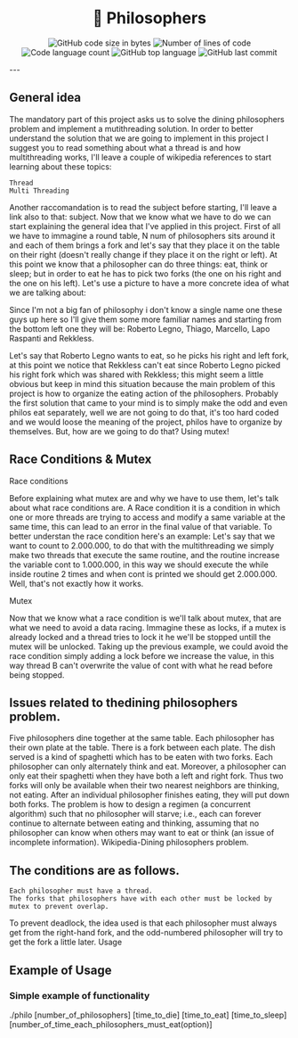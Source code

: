 <h1 align="center">
	📖 Philosophers
</h1>

<p align="center">
	<img alt="GitHub code size in bytes" src="https://img.shields.io/github/languages/code-size/linasbk/get_next_line?color=lightblue" />
	<img alt="Number of lines of code" src="https://img.shields.io/tokei/lines/github/linasbk/get_next_line?color=critical" />
	<img alt="Code language count" src="https://img.shields.io/github/languages/count/linasbk/get_next_line?color=yellow" />
	<img alt="GitHub top language" src="https://img.shields.io/github/languages/top/linasbk/get_next_line?color=blue" />
	<img alt="GitHub last commit" src="https://img.shields.io/github/last-commit/linasbk/get_next_line?color=green" />
</p>
---


## General idea

The mandatory part of this project asks us to solve the dining philosophers problem and implement a mutithreading solution. In order to better understand the solution that we are going to implement in this project I suggest you to read something about what a thread is and how multithreading works, I'll leave a couple of wikipedia references to start learning about these topics:

    Thread
    Multi Threading

Another raccomandation is to read the subject before starting, I'll leave a link also to that: subject.
Now that we know what we have to do we can start explaining the general idea that I've applied in this project. First of all we have to immagine a round table, N num of philosophers sits around it and each of them brings a fork and let's say that they place it on the table on their right (doesn't really change if they place it on the right or left). At this point we know that a philosopher can do three things: eat, think or sleep; but in order to eat he has to pick two forks (the one on his right and the one on his left). Let's use a picture to have a more concrete idea of what we are talking about:



Since I'm not a big fan of philosophy i don't know a single name one these guys up here so I'll give them some more familiar names and starting from the bottom left one they will be: Roberto Legno, Thiago, Marcello, Lapo Raspanti and Rekkless.

Let's say that Roberto Legno wants to eat, so he picks his right and left fork, at this point we notice that Rekkless can't eat since Roberto Legno picked his right fork which was shared with Rekkless; this might seem a little obvious but keep in mind this situation because the main problem of this project is how to organize the eating action of the philosophers.
Probably the first solution that came to your mind is to simply make the odd and even philos eat separately, well we are not going to do that, it's too hard coded and we would loose the meaning of the project, philos have to organize by themselves.
But, how are we going to do that? Using mutex!

## Race Conditions & Mutex
Race conditions


Before explaining what mutex are and why we have to use them, let's talk about what race conditions are. A Race condition it is a condition in which one or more threads are trying to access and modify a same variable at the same time, this can lead to an error in the final value of that variable. To better understan the race condition here's an example: Let's say that we want to count to 2.000.000, to do that with the multithreading we simply make two threads that execute the same routine, and the routine increase the variable cont to 1.000.000, in this way we should execute the while inside routine 2 times and when cont is printed we should get 2.000.000. Well, that's not exactly how it works. 

Mutex


Now that we know what a race condition is we'll talk about mutex, that are what we need to avoid a data racing. Immagine these as locks, if a mutex is already locked and a thread tries to lock it he we'll be stopped untill the mutex will be unlocked. Taking up the previous example, we could avoid the race condition simply adding a lock before we increase the value, in this way thread B can't overwrite the value of cont with what he read before being stopped. 

## Issues related to thedining philosophers problem.

 Five philosophers dine together at the same table. Each philosopher has their own plate at the table. There is a fork between each plate. The dish served is a kind of spaghetti which has to be eaten with two forks. Each philosopher can only alternately think and eat. Moreover, a philosopher can only eat their spaghetti when they have both a left and right fork. Thus two forks will only be available when their two nearest neighbors are thinking, not eating. After an individual philosopher finishes eating, they will put down both forks. The problem is how to design a regimen (a concurrent algorithm) such that no philosopher will starve; i.e., each can forever continue to alternate between eating and thinking, assuming that no philosopher can know when others may want to eat or think (an issue of incomplete information).
  Wikipedia-Dining philosophers problem.

## The conditions are as follows.

    Each philosopher must have a thread.
    The forks that philosophers have with each other must be locked by mutex to prevent overlap.

To prevent deadlock, the idea used is that each philosopher must always get from the right-hand fork, and the odd-numbered philosopher will try to get the fork a little later.
Usage

## Example of Usage

### Simple example of functionality
  ./philo [number_of_philosophers] [time_to_die] [time_to_eat] [time_to_sleep] [number_of_time_each_philosophers_must_eat(option)]
